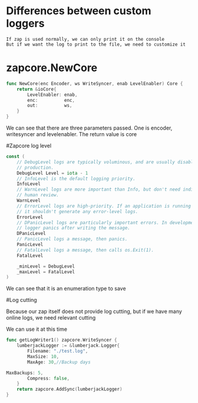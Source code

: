 # Differences between custom loggers

```
If zap is used normally, we can only print it on the console
But if we want the log to print to the file, we need to customize it
```

# zapcore.NewCore
```go
func NewCore(enc Encoder, ws WriteSyncer, enab LevelEnabler) Core {
	return &ioCore{
		LevelEnabler: enab,
		enc:          enc,
		out:          ws,
	}
}
```
We can see that there are three parameters passed. One is encoder, writesyncer and levelenabler. The return value is core

#Zapcore log level

```go
const (
	// DebugLevel logs are typically voluminous, and are usually disabled in
	// production.
	DebugLevel Level = iota - 1
	// InfoLevel is the default logging priority.
	InfoLevel
	// WarnLevel logs are more important than Info, but don't need individual
	// human review.
	WarnLevel
	// ErrorLevel logs are high-priority. If an application is running smoothly,
	// it shouldn't generate any error-level logs.
	ErrorLevel
	// DPanicLevel logs are particularly important errors. In development the
	// logger panics after writing the message.
	DPanicLevel
	// PanicLevel logs a message, then panics.
	PanicLevel
	// FatalLevel logs a message, then calls os.Exit(1).
	FatalLevel

	_minLevel = DebugLevel
	_maxLevel = FatalLevel
)
```
We can see that it is an enumeration type to save

#Log cutting

Because our zap itself does not provide log cutting, but if we have many online logs, we need relevant cutting

We can use it at this time
```go
func getLogWriter1() zapcore.WriteSyncer {
    lumberjackLogger := &lumberjack.Logger{
        Filename: "./test.log",
        MaxSize: 10,
        MaxAge: 30,//Backup days

MaxBackups: 5,
        Compress: false,
    }
    return zapcore.AddSync(lumberjackLogger)
}
```